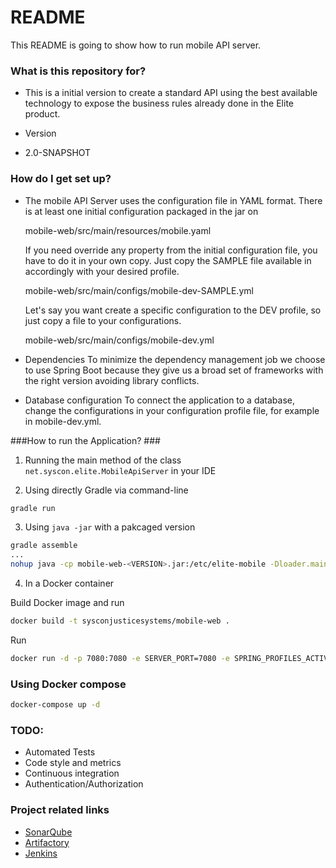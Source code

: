 # README #

This README is going to show how to run mobile API server.

### What is this repository for? ###

* This is a initial version to create a standard API using the
  best available technology to expose the business rules
  already done in the Elite product.   
  
* Version 
* 2.0-SNAPSHOT

### How do I get set up? ###

* The mobile API Server uses the configuration file in YAML format. There is at least one initial configuration
  packaged in the jar on

    mobile-web/src/main/resources/mobile.yaml
       
  If you need override any property from the initial configuration file, you have to do it in your own copy. Just copy
  the SAMPLE file available in accordingly with your desired profile. 
    
    mobile-web/src/main/configs/mobile-dev-SAMPLE.yml
  
  Let's say you want create a specific configuration to the DEV profile, so just copy a file to your configurations.
       
    mobile-web/src/main/configs/mobile-dev.yml
    
* Dependencies
  To minimize the dependency management job we choose to use Spring Boot because they give us a broad set of
  frameworks with the right version avoiding library conflicts.
  
* Database configuration
  To connect the application to a database, change the configurations in your configuration profile file, for example in mobile-dev.yml.

###How to run the Application? ###

1) Running the main method of the class `net.syscon.elite.MobileApiServer` in your IDE

2) Using directly Gradle via command-line
```bash
gradle run
```

3) Using `java -jar` with a pakcaged version
```bash
gradle assemble
...
nohup java -cp mobile-web-<VERSION>.jar:/etc/elite-mobile -Dloader.main=net.syscon.elite.MobileApiServer org.springframework.boot.loader.PropertiesLauncher &
```
4) In a Docker container

Build Docker image and run

```bash
docker build -t sysconjusticesystems/mobile-web .
```

Run 
```bash
docker run -d -p 7080:7080 -e SERVER_PORT=7080 -e SPRING_PROFILES_ACTIVE=dev --name=mobile-web sysconjusticesystems/mobile-web 
```

### Using Docker compose ###
```bash
docker-compose up -d
```

### TODO: ###
* Automated Tests
* Code style and metrics
* Continuous integration
* Authentication/Authorization

### Project related links ###
* [SonarQube](http://chronos.syscon.ca:9000/sonar)
* [Artifactory](http://chronos.syscon.ca:8081/artifactory)
* [Jenkins](http://chronos.syscon.ca:7080)